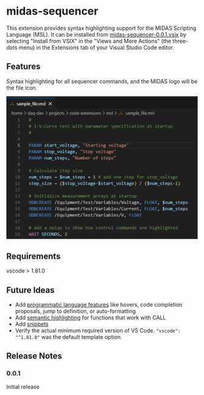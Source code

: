 # midas-sequencer

This extension provides syntax highlighting support for the MIDAS Scripting Language (MSL). It can be installed from
[midas-sequencer-0.0.1.vsix](https://github.com/maia-hw/midas-sequencer-support/blob/main/midas-sequencer-0.0.1.vsix) by selecting "Install from VSIX" in the "Views and More Actions" (the three-dots menu) in the Extensions tab of your Visual Studio Code editor.

## Features

Syntax highlighting for all sequencer commands, and the MIDAS logo will be the file icon.

![Screenshot to show highlighting and file icon](./images/screenshot.jpg)

## Requirements

vscode > 1.81.0

## Future Ideas
- Add [programmatic language features](https://code.visualstudio.com/api/language-extensions/programmatic-language-features) like hovers, code completion proposals, jump to definition, or auto-formatting
- Add [semantic highlighting](https://code.visualstudio.com/api/language-extensions/semantic-highlight-guide) for functions that work with CALL
- Add [snippets](https://code.visualstudio.com/api/language-extensions/snippet-guide)
- Verify the actual minimum required version of VS Code. `"vscode": "^1.81.0"` was the default template option.

## Release Notes

### 0.0.1

Initial release
